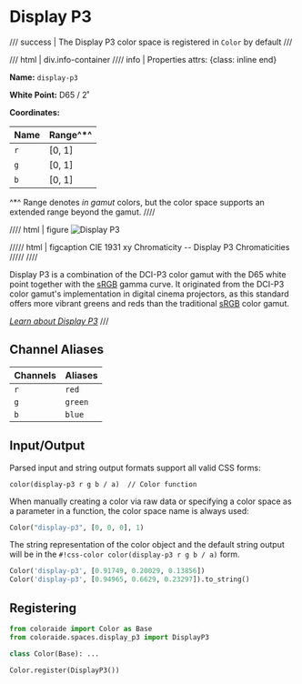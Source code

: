 # Display P3

/// success | The Display P3 color space is registered in `Color` by default
///

/// html | div.info-container
//// info | Properties
    attrs: {class: inline end}

**Name:** `display-p3`

**White Point:** D65 / 2˚

**Coordinates:**

Name | Range^\*^
---- | -----
`r`  | [0, 1]
`g`  | [0, 1]
`b`  | [0, 1]

^\*^ Range denotes _in gamut_ colors, but the color space supports an extended range beyond the gamut.
////

//// html | figure
![Display P3](../images/display-p3.png)

///// html | figcaption
CIE 1931 xy Chromaticity -- Display P3 Chromaticities
/////
////

Display P3 is a combination of the DCI-P3 color gamut with the D65 white point together with the [sRGB](./srgb.md) gamma
curve. It originated from the DCI-P3 color gamut's implementation in digital cinema projectors, as this standard offers
more vibrant greens and reds than the traditional [sRGB](./srgb.md) color gamut.

_[Learn about Display P3](https://www.color.org/chardata/rgb/DisplayP3.xalter)_
///

## Channel Aliases

Channels | Aliases
-------- | -------
`r`      | `red`
`g`      | `green`
`b`      | `blue`

## Input/Output

Parsed input and string output formats support all valid CSS forms:

```css-color
color(display-p3 r g b / a)  // Color function
```

When manually creating a color via raw data or specifying a color space as a parameter in a function, the color
space name is always used:

```py
Color("display-p3", [0, 0, 0], 1)
```

The string representation of the color object and the default string output will be in the
`#!css-color color(display-p3 r g b / a)` form.

```py play
Color('display-p3', [0.91749, 0.20029, 0.13856])
Color('display-p3', [0.94965, 0.6629, 0.23297]).to_string()
```

## Registering

```py
from coloraide import Color as Base
from coloraide.spaces.display_p3 import DisplayP3

class Color(Base): ...

Color.register(DisplayP3())
```
